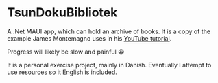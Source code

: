 # TsunDokuBibliotek
A .Net MAUI app, which can hold an archive of books. It is a copy of the example James Montemagno uses in his [YouTube tutorial](https://www.youtube.com/watch?v=DuNLR_NJv8U).

Progress will likely be slow and painful 😀

It is a personal exercise project, mainly in Danish. Eventually I attempt to use resources so it English is included. 
